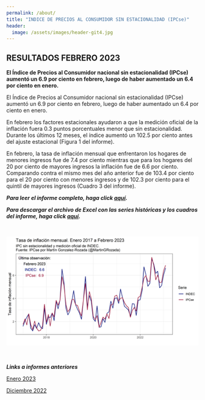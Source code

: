 ```yaml
---
permalink: /about/
title: "INDICE DE PRECIOS AL CONSUMIDOR SIN ESTACIONALIDAD (IPCse)"
header:
  image: /assets/images/header-git4.jpg
---
```


## RESULTADOS FEBRERO 2023

**El Índice de Precios al Consumidor nacional sin estacionalidad (IPCse) aumentó un 6.9 por ciento en febrero, luego de haber aumentado un 6.4 por ciento en enero.**

El Índice de Precios al Consumidor nacional sin estacionalidad (IPCse) aumentó un 6.9 por ciento en febrero, luego de haber aumentado un 6.4 por ciento en enero.

En febrero los factores estacionales ayudaron a que la medición oficial de la inflación fuera 0.3 puntos porcentuales menor que sin estacionalidad. Durante los últimos 12 meses, el índice aumentó un 102.5 por ciento antes del ajuste estacional (Figura 1 del informe).<br>

En febrero, la tasa de inflación mensual que enfrentaron los hogares de menores ingresos fue de 7.4 por ciento mientras que para los hogares del 20 por ciento de mayores ingresos la inflación fue de 6.6 por ciento. Comparando contra el mismo mes del año anterior fue de 103.4 por ciento para el 20 por ciento con menores ingresos y de 102.3 por ciento para el quintil de mayores ingresos (Cuadro 3 del informe). <br>

***Para leer el informe completo, haga click [aquí](https://mrozada.github.io/IPCse/).***

***Para descargar el archivo de Excel con las series históricas y los cuadros del informe, haga click [aquí](https://github.com/mrozada/mrozada.github.io/raw/master/assets/excel/IPCse%20-%20Series%20hist%C3%B3ricas.xlsx).***

<br>

![Serie de tiempo IPCse e INDEC](/assets/images/LinePlotStatic.png)

<br>

***Links a informes anteriores***

[Enero 2023](https://github.com/mrozada/mrozada.github.io/blob/master/assets/pdf/IPCse%20-%202023-01%20-%20INDICE%20DE%20PRECIOS%20AL%20CONSUMIDOR%20SIN%20ESTACIONALIDAD.pdf)

[Diciembre 2022](https://github.com/mrozada/mrozada.github.io/blob/master/assets/pdf/IPCse%20-%202022-12%20-%20INDICE%20DE%20PRECIOS%20AL%20CONSUMIDOR%20SIN%20ESTACIONALIDAD.pdf)
